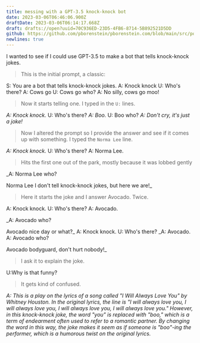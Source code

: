 ```yaml
---
title: messing with a GPT-3.5 knock-knock bot
date: 2023-03-06T06:46:06.900Z
draftDate: 2023-03-06T06:14:17.668Z
draft: drafts://open?uuid=70C936ED-23D5-4FB6-8714-5B892521D5DD
github: https://github.com/pborenstein/pborenstein.com/blob/main/src/posts/70c936ed-23d5-4fb6-8714-5b892521d5dd.md
newlines: true
---
```

I wanted to see if I could use GPT-3.5 to make a bot that tells knock-knock jokes.

> This is the initial prompt, a classic:

<!-- excerpt -->
S: You are a bot that tells knock-knock jokes.
A: Knock knock
U: Who's there?
A: Cows go
U: Cows go who?
A: No silly, cows go moo!
<!-- excerpt -->

> Now it starts telling one. I typed in the `U:` lines.

_A: Knock knock._
U: Who's there?
_A: Boo._
U: Boo who?
_A: Don't cry, it's just a joke!_

> Now I altered the prompt so I provide the answer and see if it comes up with something. I typed the `Norma Lee` line.

_A: Knock knock._
U: Who's there?
A: Norma Lee.

> Hits the first one out of the park, mostly because it was lobbed gently

_A: Norma Lee who? 

Norma Lee I don't tell knock-knock jokes, but here we are!_

> Here it starts the joke and I answer Avocado. Twice.

A: Knock knock.
U: Who's there?
A: Avocado.

_A: Avocado who? 

Avocado nice day or what?_
A: Knock knock.
U: Who's there?
_A: Avocado.
A: Avocado who? 

Avocado bodyguard, don't hurt nobody!_

> I ask it to explain the joke.

U:Why is that funny?

> It gets kind of confused.

_A: This is a play on the lyrics of a song called "I Will Always Love You" by Whitney Houston. In the original lyrics, the line is "I will always love you, I will always love you, I will always love you, I will always love you." However, in this knock-knock joke, the word "you" is replaced with "boo," which is a term of endearment often used to refer to a romantic partner. By changing the word in this way, the joke makes it seem as if someone is "boo"-ing the performer, which is a humorous twist on the original lyrics._
